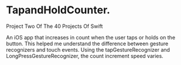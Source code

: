 # TapandHoldCounter.  
Project Two Of The 40 Projects Of Swift

An iOS app that increases in count when the user taps or holds on the button. 
This helped me understand the difference between gesture recognizers and touch events.
Using the tapGestureRecognizer and LongPressGestureRecognizer, the count increment speed  varies.
